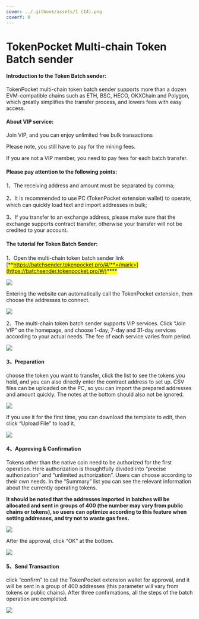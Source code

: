 ```yaml
---
cover: ../.gitbook/assets/1 (14).png
coverY: 0
---
```


# TokenPocket Multi-chain Token Batch sender

#### Introduction to the Token Batch sender:

TokenPocket multi-chain token batch sender supports more than a dozen EVM-compatible chains such as ETH, BSC, HECO, OKXChain and Polygon, which greatly simplifies the transfer process, and lowers fees with easy access.

#### About VIP service:

Join VIP, and you can enjoy unlimited free bulk transactions

Please note, you still have to pay for the mining fees.

If you are not a VIP member, you need to pay fees for each batch transfer.

#### Please pay attention to the following points:

1、The receiving address and amount must be separated by comma;

2、It is recommended to use PC (TokenPocket extension wallet) to operate, which can quickly load text and import addresses in bulk;

3、If you transfer to an exchange address, please make sure that the exchange supports contract transfer, otherwise your transfer will not be credited to your account.

#### The tutorial for Token Batch Sender:

1、Open the multi-chain token batch sender link [<mark style="color:blue;">**https://batchsender.tokenpocket.pro/#/**</mark>](https://batchsender.tokenpocket.pro/#/)<mark style="color:blue;">****</mark>

![](<../.gitbook/assets/2 (17).png>)

Entering the website can automatically call the TokenPocket extension, then choose the addresses to connect.

![](../.gitbook/assets/000.png)

2、The multi-chain token batch sender supports VIP services. Click “Join VIP” on the homepage, and choose 1-day, 7-day and 31-day services according to your actual needs. The fee of each service varies from period.

![](<../.gitbook/assets/3 (7).png>)

#### 3、**Preparation**

choose the token you want to transfer, click the list to see the tokens you hold, and you can also directly enter the contract address to set up. CSV files can be uploaded on the PC, so you can import the prepared addresses and amount quickly. The notes at the bottom should also not be ignored.

![](<../.gitbook/assets/4 (7).png>)

If you use it for the first time, you can download the template to edit, then click “Upload File” to load it.

![](<../.gitbook/assets/5 (7).png>)

#### 4、Approving & Confirmation

Tokens other than the native coin need to be authorized for the first operation. Here authorization is thoughtfully divided into “precise authorization” and “unlimited authorization”. Users can choose according to their own needs. In the “Summary” list you can see the relevant information about the currently operating tokens.

**It should be noted that the addresses imported in batches will be allocated and sent in groups of 400 (the number may vary from public chains or tokens), so users can optimize according to this feature when setting addresses, and try not to waste gas fees.**

![](<../.gitbook/assets/6 (1).png>)

After the approval, click “OK” at the bottom.

![](<../.gitbook/assets/7 (1).png>)

#### 5、Send Transaction&#x20;

click “confirm” to call the TokenPocket extension wallet for approval, and it will be sent in a group of 400 addresses (this parameter will vary from tokens or public chains). After three confirmations, all the steps of the batch operation are completed.

![](<../.gitbook/assets/8 (2).png>)
